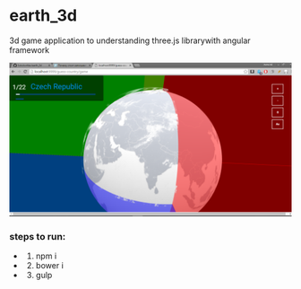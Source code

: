 # earth_3d

3d game application to understanding three.js librarywith angular framework

![Alt screenshot](img.png)

### steps to run:
- 1) npm i
- 2) bower i
- 3) gulp
